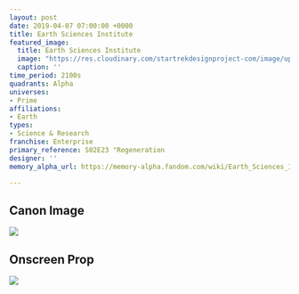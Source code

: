 ```yaml
---
layout: post
date: 2019-04-07 07:00:00 +0000
title: Earth Sciences Institute
featured_image:
  title: Earth Sciences Institute
  image: "https://res.cloudinary.com/startrekdesignproject-com/image/upload/v1554864585/Earth-Sciences-Institute.png"
  caption: ''
time_period: 2100s
quadrants: Alpha
universes:
- Prime
affiliations:
- Earth
types:
- Science & Research
franchise: Enterprise
primary_reference: S02E23 "Regeneration
designer: ''
memory_alpha_url: https://memory-alpha.fandom.com/wiki/Earth_Sciences_Institute

---
```

## Canon Image

![](https://res.cloudinary.com/startrekdesignproject-com/image/upload/v1554627646/EarthSciences-ArcticArchaeology.jpg)

## Onscreen Prop

![](https://res.cloudinary.com/startrekdesignproject-com/image/upload/v1554627646/Earth_Sciences_Institute.jpg)